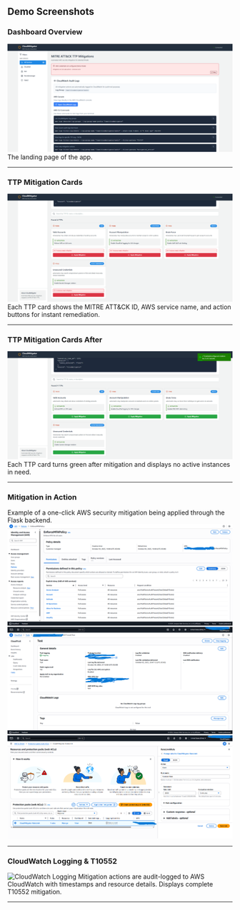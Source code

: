 
## Demo Screenshots

### Dashboard Overview

![Dashboard Overview](./images/dashboard1.png)
The landing page of the app.


---

### TTP Mitigation Cards

![TTP Mitigation Cards](./images/dashboard.png)
Each TTP card shows the MITRE ATT&CK ID, AWS service name, and action buttons for instant remediation.

---

### TTP Mitigation Cards After
![TTP Mitigation Cards](./images/end_dashboard.png)
Each TTP card turns green after mitigation and displays no active instances in need. 

---

### Mitigation in Action
Example of a one-click AWS security mitigation being applied through the Flask backend.
![T1078](./images/mfapolicy.png)
![T1098](./images/logtrail.png)
![T1110](./images/waf.png)

---

### CloudWatch Logging & T10552

![CloudWatch Logging](./screenshots/logs.png)
Mitigation actions are audit-logged to AWS CloudWatch with timestamps and resource details. Displays complete T10552 mitigation.

---





